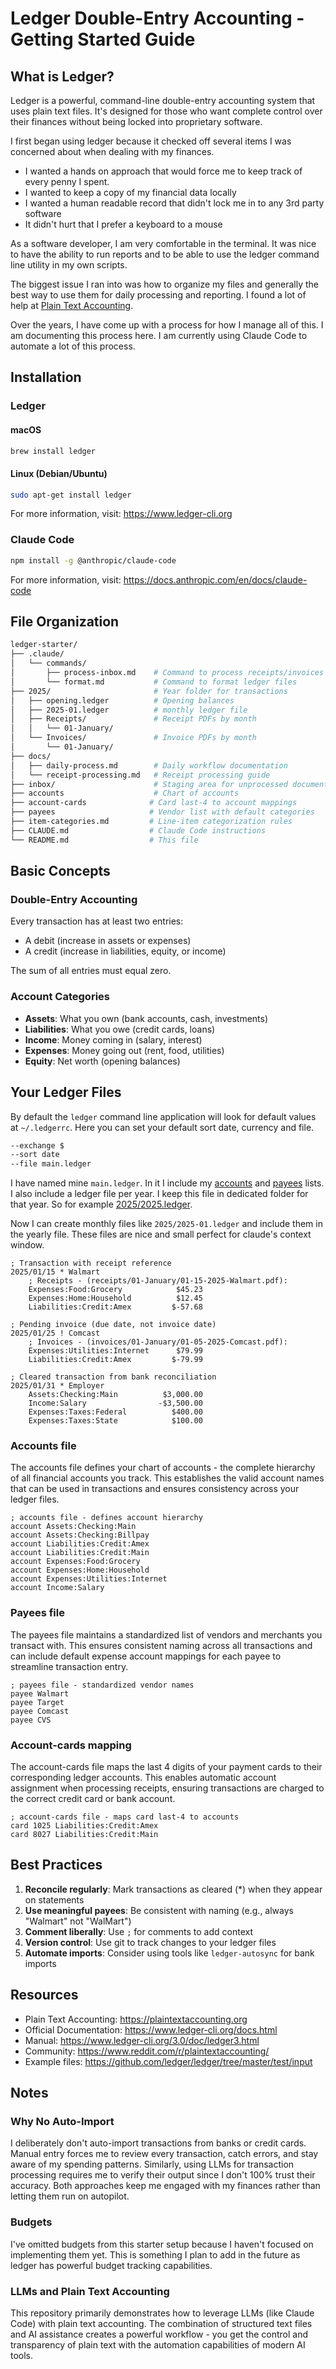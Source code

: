 # Ledger Double-Entry Accounting - Getting Started Guide

## What is Ledger?

Ledger is a powerful, command-line double-entry accounting system that uses plain text files. It's designed for those who want complete control over their finances without being locked into proprietary software.

I first began using ledger because it checked off several items I was concerned about when dealing with my finances.

- I wanted a hands on approach that would force me to keep track of every penny I spent.
- I wanted to keep a copy of my financial data locally
- I wanted a human readable record that didn't lock me in to any 3rd party software
- It didn't hurt that I prefer a keyboard to a mouse

As a software developer, I am very comfortable in the terminal. It was nice to have the ability to run reports and to be able to use the ledger command line utility in my own scripts.

The biggest issue I ran into was how to organize my files and generally the best way to use them for daily processing and reporting. I found a lot of help at [Plain Text Accounting](https://plaintextaccounting.org).

Over the years, I have come up with a process for how I manage all of this. I am documenting this process here. I am currently using Claude Code to automate a lot of this process.

## Installation

### Ledger

#### macOS

```bash
brew install ledger
```

#### Linux (Debian/Ubuntu)

```bash
sudo apt-get install ledger
```

For more information, visit: <https://www.ledger-cli.org>

### Claude Code

```bash
npm install -g @anthropic/claude-code
```

For more information, visit: <https://docs.anthropic.com/en/docs/claude-code>

## File Organization

```bash
ledger-starter/
├── .claude/
│   └── commands/
│       ├── process-inbox.md    # Command to process receipts/invoices
│       └── format.md           # Command to format ledger files
├── 2025/                       # Year folder for transactions
│   ├── opening.ledger          # Opening balances
│   ├── 2025-01.ledger          # monthly ledger file
│   ├── Receipts/               # Receipt PDFs by month
│   │   └── 01-January/
│   └── Invoices/               # Invoice PDFs by month
│       └── 01-January/
├── docs/
│   ├── daily-process.md        # Daily workflow documentation
│   └── receipt-processing.md   # Receipt processing guide
├── inbox/                      # Staging area for unprocessed documents
├── accounts                    # Chart of accounts
├── account-cards              # Card last-4 to account mappings
├── payees                     # Vendor list with default categories
├── item-categories.md         # Line-item categorization rules
├── CLAUDE.md                  # Claude Code instructions
└── README.md                  # This file
```

## Basic Concepts

### Double-Entry Accounting

Every transaction has at least two entries:

- A debit (increase in assets or expenses)
- A credit (increase in liabilities, equity, or income)

The sum of all entries must equal zero.

### Account Categories

- **Assets**: What you own (bank accounts, cash, investments)
- **Liabilities**: What you owe (credit cards, loans)
- **Income**: Money coming in (salary, interest)
- **Expenses**: Money going out (rent, food, utilities)
- **Equity**: Net worth (opening balances)

## Your Ledger Files

By default the `ledger` command line application will look for
default values at `~/.ledgerrc`. Here you can set your default
sort date, currency and file.

```bash
--exchange $
--sort date
--file main.ledger
```

I have named mine `main.ledger`. In it I include my [accounts](./accounts) and [payees](./payees) lists. I also include a ledger file per year. I keep this file in dedicated folder for that year. So for example [2025/2025.ledger](./2025/2025.ledger).

Now I can create monthly files like `2025/2025-01.ledger` and include them in the yearly file. These files are nice and small perfect for claude's context window.

```ledger
; Transaction with receipt reference
2025/01/15 * Walmart
    ; Receipts - (receipts/01-January/01-15-2025-Walmart.pdf):
    Expenses:Food:Grocery            $45.23
    Expenses:Home:Household          $12.45
    Liabilities:Credit:Amex         $-57.68

; Pending invoice (due date, not invoice date)
2025/01/25 ! Comcast
    ; Invoices - (invoices/01-January/01-05-2025-Comcast.pdf):
    Expenses:Utilities:Internet      $79.99
    Liabilities:Credit:Amex         $-79.99

; Cleared transaction from bank reconciliation
2025/01/31 * Employer
    Assets:Checking:Main          $3,000.00
    Income:Salary                -$3,500.00
    Expenses:Taxes:Federal          $400.00
    Expenses:Taxes:State            $100.00
```

### Accounts file

The accounts file defines your chart of accounts - the complete hierarchy of all financial accounts you track. This establishes the valid account names that can be used in transactions and ensures consistency across your ledger files.

```ledger
; accounts file - defines account hierarchy
account Assets:Checking:Main
account Assets:Checking:Billpay
account Liabilities:Credit:Amex
account Liabilities:Credit:Main
account Expenses:Food:Grocery
account Expenses:Home:Household
account Expenses:Utilities:Internet
account Income:Salary
```

### Payees file

The payees file maintains a standardized list of vendors and merchants you transact with. This ensures consistent naming across all transactions and can include default expense account mappings for each payee to streamline transaction entry.

```ledger
; payees file - standardized vendor names
payee Walmart
payee Target
payee Comcast
payee CVS
```

### Account-cards mapping

The account-cards file maps the last 4 digits of your payment cards to their corresponding ledger accounts. This enables automatic account assignment when processing receipts, ensuring transactions are charged to the correct credit card or bank account.

```ledger
; account-cards file - maps card last-4 to accounts
card 1025 Liabilities:Credit:Amex
card 8027 Liabilities:Credit:Main
```

## Best Practices

1. **Reconcile regularly**: Mark transactions as cleared (*) when they appear on statements
2. **Use meaningful payees**: Be consistent with naming (e.g., always "Walmart" not "WalMart")
3. **Comment liberally**: Use `;` for comments to add context
4. **Version control**: Use git to track changes to your ledger files
5. **Automate imports**: Consider using tools like `ledger-autosync` for bank imports

## Resources

- Plain Text Accounting: <https://plaintextaccounting.org>
- Official Documentation: <https://www.ledger-cli.org/docs.html>
- Manual: <https://www.ledger-cli.org/3.0/doc/ledger3.html>
- Community: <https://www.reddit.com/r/plaintextaccounting/>
- Example files: <https://github.com/ledger/ledger/tree/master/test/input>

## Notes

### Why No Auto-Import

I deliberately don't auto-import transactions from banks or credit cards. Manual entry forces me to review every transaction, catch errors, and stay aware of my spending patterns. Similarly, using LLMs for transaction processing requires me to verify their output since I don't 100% trust their accuracy. Both approaches keep me engaged with my finances rather than letting them run on autopilot.

### Budgets

I've omitted budgets from this starter setup because I haven't focused on implementing them yet. This is something I plan to add in the future as ledger has powerful budget tracking capabilities.

### LLMs and Plain Text Accounting

This repository primarily demonstrates how to leverage LLMs (like Claude Code) with plain text accounting. The combination of structured text files and AI assistance creates a powerful workflow - you get the control and transparency of plain text with the automation capabilities of modern AI tools.
